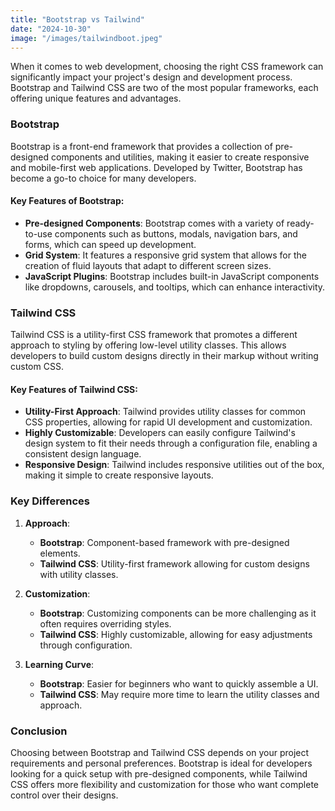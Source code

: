 ```yaml
---
title: "Bootstrap vs Tailwind"
date: "2024-10-30"
image: "/images/tailwindboot.jpeg"
---
```


When it comes to web development, choosing the right CSS framework can significantly impact your project's design and development process. Bootstrap and Tailwind CSS are two of the most popular frameworks, each offering unique features and advantages.

### Bootstrap

Bootstrap is a front-end framework that provides a collection of pre-designed components and utilities, making it easier to create responsive and mobile-first web applications. Developed by Twitter, Bootstrap has become a go-to choice for many developers.

#### Key Features of Bootstrap:
- **Pre-designed Components**: Bootstrap comes with a variety of ready-to-use components such as buttons, modals, navigation bars, and forms, which can speed up development.
- **Grid System**: It features a responsive grid system that allows for the creation of fluid layouts that adapt to different screen sizes.
- **JavaScript Plugins**: Bootstrap includes built-in JavaScript components like dropdowns, carousels, and tooltips, which can enhance interactivity.

### Tailwind CSS

Tailwind CSS is a utility-first CSS framework that promotes a different approach to styling by offering low-level utility classes. This allows developers to build custom designs directly in their markup without writing custom CSS.

#### Key Features of Tailwind CSS:
- **Utility-First Approach**: Tailwind provides utility classes for common CSS properties, allowing for rapid UI development and customization.
- **Highly Customizable**: Developers can easily configure Tailwind's design system to fit their needs through a configuration file, enabling a consistent design language.
- **Responsive Design**: Tailwind includes responsive utilities out of the box, making it simple to create responsive layouts.

### Key Differences

1. **Approach**:
   - **Bootstrap**: Component-based framework with pre-designed elements.
   - **Tailwind CSS**: Utility-first framework allowing for custom designs with utility classes.

2. **Customization**:
   - **Bootstrap**: Customizing components can be more challenging as it often requires overriding styles.
   - **Tailwind CSS**: Highly customizable, allowing for easy adjustments through configuration.

3. **Learning Curve**:
   - **Bootstrap**: Easier for beginners who want to quickly assemble a UI.
   - **Tailwind CSS**: May require more time to learn the utility classes and approach.

### Conclusion

Choosing between Bootstrap and Tailwind CSS depends on your project requirements and personal preferences. Bootstrap is ideal for developers looking for a quick setup with pre-designed components, while Tailwind CSS offers more flexibility and customization for those who want complete control over their designs.

